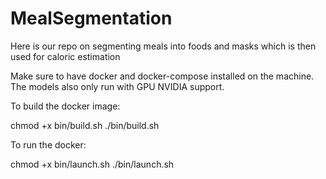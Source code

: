 # MealSegmentation

Here is our repo on segmenting meals into foods and masks which is then used for caloric estimation

Make sure to have docker and docker-compose installed on the machine. The models also only run with GPU NVIDIA support.

To build the docker image:

chmod +x bin/build.sh 
./bin/build.sh

To run the docker:

chmod +x bin/launch.sh 
./bin/launch.sh
